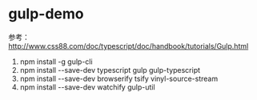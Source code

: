 # gulp-demo

参考：http://www.css88.com/doc/typescript/doc/handbook/tutorials/Gulp.html

1. npm install -g gulp-cli
2. npm install --save-dev typescript gulp gulp-typescript
3. npm install --save-dev browserify tsify vinyl-source-stream
4. npm install --save-dev watchify gulp-util
